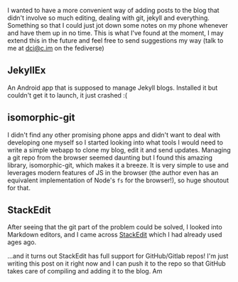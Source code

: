 I wanted to have a more convenient way of adding posts to the blog that didn't involve so much editing, dealing with git, jekyll and everything. Something so that I could just jot down some notes on my phone whenever and have them up in no time. This is what I've found at the moment, I may extend this in the future and feel free to send suggestions my way (talk to me at [dci@c.im](https://c.im/@dcl) on the fediverse)

## JekyllEx
An Android app that is supposed to manage Jekyll blogs. Installed it but couldn't get it to launch, it just crashed :(

## isomorphic-git
I didn't find any other promising phone apps and didn't want to deal with developing one myself so I started looking into what tools I would need to write a simple webapp to clone my blog, edit it and send updates. Managing a git repo from the browser seemed daunting but I found this amazing library, isomorphic-git, which makes it a breeze. It is very simple to use and leverages modern features of JS in the browser (the author even has an equivalent implementation of Node's `fs` for the browser!), so huge shoutout for that.

## StackEdit
After seeing that the git part of the problem could be solved, I looked into Markdown editors, and I came across [StackEdit](https://stackedit.io) which I had already used ages ago.

...and it turns out StackEdit has full support for GitHub/Gitlab repos! I'm just writing this post on it right now and I can push it to the repo so that GitHub takes care of compiling and adding it to the blog. Am

<!--stackedit_data:
eyJoaXN0b3J5IjpbLTE0MTQwMzc0MDNdfQ==
-->